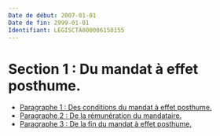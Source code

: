 ```yaml
---
Date de début: 2007-01-01
Date de fin: 2999-01-01
Identifiant: LEGISCTA000006150155
---
```


<h1>Section 1 : Du mandat à effet posthume.</h1>

- [Paragraphe 1 : Des conditions du mandat à effet posthume.](paragraphe_1/README.md)
- [Paragraphe 2 : De la rémunération du mandataire.](paragraphe_2/README.md)
- [Paragraphe 3 : De la fin du mandat à effet posthume.](paragraphe_3/README.md)
